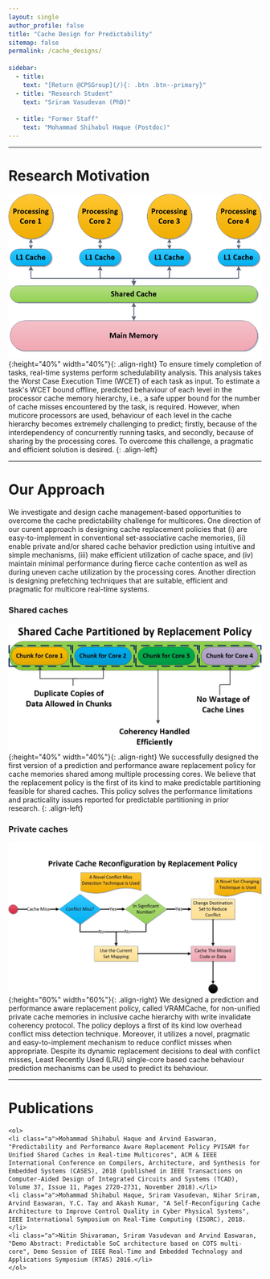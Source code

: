 ```yaml
---
layout: single
author_profile: false
title: "Cache Design for Predictability"
sitemap: false
permalink: /cache_designs/

sidebar:
  - title:
    text: "[Return @CPSGroup](/){: .btn .btn--primary}"
  - title: "Research Student"
    text: "Sriram Vasudevan (PhD)"

  - title: "Former Staff"
    text: "Mohammad Shihabul Haque (Postdoc)"
---
```


******

# Research Motivation

![image-left](/_pages/assets/cache_designs/images/Drawing1.png){:height="40%" width="40%"}{: .align-right}
To ensure timely completion of tasks, real-time systems perform schedulability analysis. This analysis takes the Worst Case Execution Time (WCET) of each task as input. To estimate a task's WCET bound offline, predicted behaviour of each level in the processor cache memory hierarchy, i.e., a safe upper bound for the number of cache misses encountered by the task, is required. However, when muticore processors are used, behaviour of each level in the cache hierarchy becomes extremely challenging to predict; firstly, because of the interdependency of concurrently running tasks, and secondly, because of sharing by the processing cores. To overcome this challenge, a pragmatic and efficient solution is desired.
{: .align-left}

******

# Our Approach

We investigate and design cache management-based opportunities to overcome the cache predictability challenge for multicores. One direction of our curent approach is designing cache replacement policies that (i) are easy-to-implement in conventional set-associative cache memories, (ii) enable private and/or shared cache behavior prediction using intuitive and simple mechanisms, (iii) make efficient utilization of cache space, and (iv) maintain minimal performance during fierce cache contention as well as during uneven cache utilization by the processing cores. Another direction is designing prefetching techniques that are suitable, efficient and pragmatic for multicore real-time systems.

### Shared caches

![image-left](/_pages/assets/cache_designs/images/Shared_Cache.jpg){:height="40%" width="40%"}{: .align-right}
We successfully designed the first version of a prediction and performance aware replacement policy for cache memories shared among multiple processing cores. We believe that the replacement policy is the first of its kind to make predictable partitioning feasible for shared caches. This policy solves the performance limitations and practicality issues reported for predictable partitioning in prior research.
{: .align-left}

### Private caches

![image-left](/_pages/assets/cache_designs/images/Reconfigurable.jpg){:height="60%" width="60%"}{: .align-right}
We designed a prediction and performance aware replacement policy, called VRAMCache, for non-unified private cache memories in inclusive cache hierarchy with write invalidate coherency protocol. The policy deploys a first of its kind low overhead conflict miss detection technique. Moreover, it utilizes a novel, pragmatic and easy-to-implement mechanism to reduce conflict misses when appropriate. Despite its dynamic replacement decisions to deal with conflict misses, Least Recently Used (LRU) single-core based cache behaviour prediction mechanisms can be used to predict its behaviour.

******

# Publications

    <ol>
	<li class="a">Mohammad Shihabul Haque and Arvind Easwaran, "Predictability and Performance Aware Replacement Policy PVISAM for Unified Shared Caches in Real-time Multicores", ACM & IEEE International Conference on Compilers, Architecture, and Synthesis for Embedded Systems (CASES), 2018 (published in IEEE Transactions on Computer-Aided Design of Integrated Circuits and Systems (TCAD), Volume 37, Issue 11, Pages 2720-2731, November 2018).</li>
	<li class="a">Mohammad Shihabul Haque, Sriram Vasudevan, Nihar Sriram, Arvind Easwaran, Y.C. Tay and Akash Kumar, "A Self-Reconfiguring Cache Architecture to Improve Control Quality in Cyber Physical Systems", IEEE International Symposium on Real-Time Computing (ISORC), 2018.</li>	
	<li class="a">Nitin Shivaraman, Sriram Vasudevan and Arvind Easwaran, "Demo Abstract: Predictable SoC architecture based on COTS multi-core", Demo Session of IEEE Real-Time and Embedded Technology and Applications Symposium (RTAS) 2016.</li>	
    </ol>

